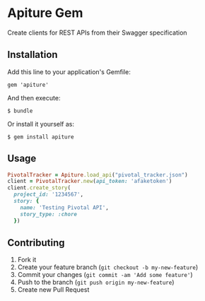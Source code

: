# Apiture Gem

Create clients for REST APIs from their Swagger specification 

## Installation

Add this line to your application's Gemfile:

    gem 'apiture'

And then execute:

    $ bundle

Or install it yourself as:

    $ gem install apiture

## Usage

```ruby
PivotalTracker = Apiture.load_api("pivotal_tracker.json")
client = PivotalTracker.new(api_token: 'afaketoken')
client.create_story(
  project_id: '1234567',
  story: {
    name: 'Testing Pivotal API',
    story_type: :chore
  })
```

## Contributing

1. Fork it
2. Create your feature branch (`git checkout -b my-new-feature`)
3. Commit your changes (`git commit -am 'Add some feature'`)
4. Push to the branch (`git push origin my-new-feature`)
5. Create new Pull Request
